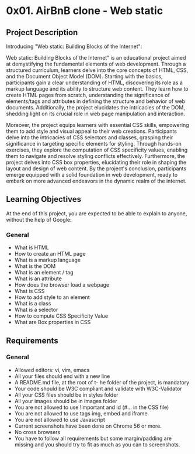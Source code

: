 # 0x01. AirBnB clone - Web static

## Project Description

Introducing "Web static: Building Blocks of the Internet":

Web static: Building Blocks of the Internet" is an educational project aimed at demystifying the fundamental elements of web development. Through a structured curriculum, learners delve into the core concepts of HTML, CSS, and the Document Object Model (DOM). Starting with the basics, participants gain a clear understanding of HTML, discovering its role as a markup language and its ability to structure web content. They learn how to create HTML pages from scratch, understanding the significance of elements/tags and attributes in defining the structure and behavior of web documents. Additionally, the project elucidates the intricacies of the DOM, shedding light on its crucial role in web page manipulation and interaction.

Moreover, the project equips learners with essential CSS skills, empowering them to add style and visual appeal to their web creations. Participants delve into the intricacies of CSS selectors and classes, grasping their significance in targeting specific elements for styling. Through hands-on exercises, they explore the computation of CSS specificity values, enabling them to navigate and resolve styling conflicts effectively. Furthermore, the project delves into CSS box properties, elucidating their role in shaping the layout and design of web content. By the project's conclusion, participants emerge equipped with a solid foundation in web development, ready to embark on more advanced endeavors in the dynamic realm of the internet.

## Learning Objectives

At the end of this project, you are expected to be able to explain to anyone, without the help of Google:

### General

- What is HTML
- How to create an HTML page
- What is a markup language
- What is the DOM
- What is an element / tag
- What is an attribute
- How does the browser load a webpage
- What is CSS
- How to add style to an element
- What is a class
- What is a selector
- How to compute CSS Specificity Value
- What are Box properties in CSS

## Requirements

### General

- Allowed editors: vi, vim, emacs
- All your files should end with a new line
- A README.md file, at the root of t- he folder of the project, is mandatory
- Your code should be W3C compliant and validate with W3C-Validator
- All your CSS files should be in styles folder
- All your images should be in images folder
- You are not allowed to use !important and id (#... in the CSS file)
- You are not allowed to use tags img, embed and iframe
- You are not allowed to use Javascript
- Current screenshots have been done on Chrome 56 or more.
- No cross browsers
- You have to follow all requirements but some margin/padding are missing and you should try to fit as much as you can to screenshots.